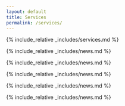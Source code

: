 ```yaml
---
layout: default
title: Services
permalink: /services/
---
```


{% include_relative _includes/services.md %}

{% include_relative _includes/news.md %}

{% include_relative _includes/news.md %}

{% include_relative _includes/news.md %}

{% include_relative _includes/news.md %}

{% include_relative _includes/news.md %}